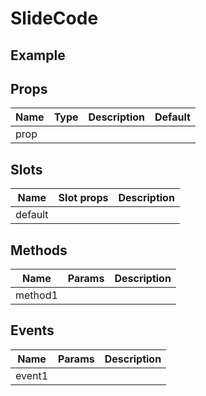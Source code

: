 # SlideCode

## Example

<slide-code />

## Props

| Name | Type | Description | Default |
| ---- | :--: | ----------- | ------- |
| prop |      |             |

## Slots

| Name    | Slot props | Description |
| ------- | ---------- | ----------- |
| default |            |

## Methods

| Name    | Params | Description |
| ------- | ------ | ----------- |
| method1 |        |

## Events

| Name   | Params | Description |
| ------ | ------ | ----------- |
| event1 |        |
